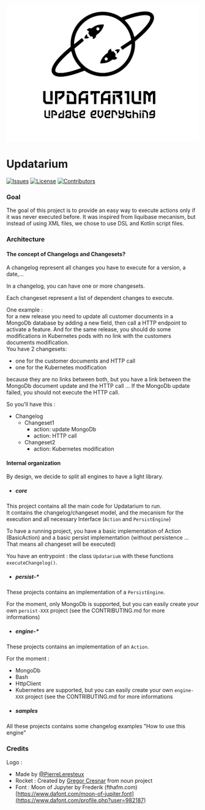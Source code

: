 ![logo](./doc/updatarium_full.png)
# Updatarium

[![Issues](https://img.shields.io/github/issues-raw/PierreLeresteux/updatarium?color=blue)][issues]
[![License](https://img.shields.io/github/license/PierreLeresteux/updatarium?color=lightgray)][license]
[![Contributors](https://img.shields.io/github/contributors/PierreLeresteux/updatarium?color=lightgray)][contributors]

[license]: https://github.com/PierreLeresteux/updatarium/blob/master/LICENSE
[contributors]: https://github.com/PierreLeresteux/updatarium/graphs/contributors
[issues]: https://github.com/PierreLeresteux/updatarium/issues
### Goal

The goal of this project is to provide an easy way to execute actions only if it was never executed before. It was inspired from liquibase mecanism, but instead of using XML files, we chose to use DSL and Kotlin script files.

### Architecture

#### The concept of Changelogs and Changesets?

A changelog represent all changes you have to execute for a version, a date,...

In a changelog, you can have one or more changesets. 

Each changeset represent a list of dependent changes to execute.

One example :  
for a new release you need to update all customer documents in a MongoDb database by adding a new field, then call a HTTP endpoint to activate a feature. And for the same release, you should do some modifications in Kubernetes pods with no link with the customers documents modification.  
You have 2 changesets: 
 - one for the customer documents and HTTP call
 - one for the Kubernetes modification  

because they are no links between both, but you have a link between the MongoDb document update and the HTTP call ... If the MongoDb update failed, you should not execute the HTTP call.

So you'll have this : 

- Changelog
   - Changeset1 
     - action: update MongoDb
     - action: HTTP call
   - Changeset2
     - action: Kubernetes modification
 
#### Internal organization

By design, we decide to split all engines to have a light library.

- ##### core
This project contains all the main code for Updatarium to run.  
It contains the changelog/changeset model, and the mecanism for the execution and all necessary Interface (`Action` and `PersistEngine`)   

To have a running project, you have a basic implementation of Action (BasicAction) and a basic persist implementation (without persistence ... That means all changeset will be executed)

You have an entrypoint : the class `Updatarium` with these functions `executeChangelog()`.   
- ##### persist-*
These projects contains an implementation of a `PersistEngine`.

For the moment, only MongoDb is supported, but you can easily create your own `persist-XXX` project (see the CONTRIBUTING.md for more informations) 
- ##### engine-*
These projects contains an implementation of an `Action`.

For the moment : 
- MongoDb
- Bash
- HttpClient
- Kubernetes 
are supported, but you can easily create your own `engine-XXX` project (see the CONTRIBUTING.md for more informations
- ##### samples

All these projects contains some changelog examples "How to use this engine" 

### Credits
Logo : 
 - Made by [@PierreLeresteux](https://github.com/PierreLeresteux)
 - Rocket : Created by [Gregor Cresnar](https://thenounproject.com/grega.cresnar/) from noun project 
 - Font : Moon of Jupyter by Frederik (fthafm.com) [https://www.dafont.com/moon-of-jupiter.font](https://www.dafont.com/profile.php?user=982187) 
 